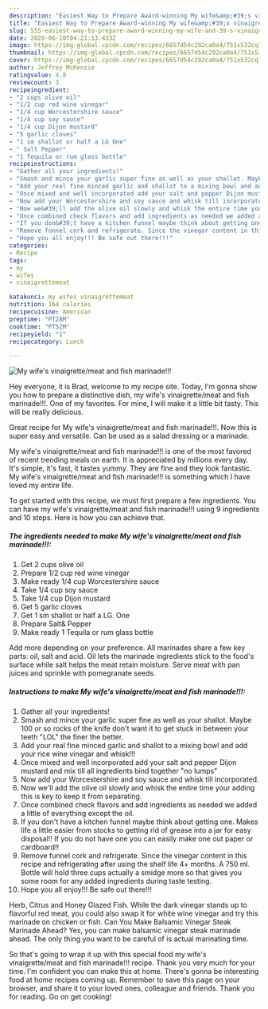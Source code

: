 ```yaml
---
description: "Easiest Way to Prepare Award-winning My wife&amp;#39;s vinaigrette/meat and fish marinade!!!"
title: "Easiest Way to Prepare Award-winning My wife&amp;#39;s vinaigrette/meat and fish marinade!!!"
slug: 555-easiest-way-to-prepare-award-winning-my-wife-and-39-s-vinaigrette-meat-and-fish-marinade
date: 2020-06-10T04:21:13.433Z
image: https://img-global.cpcdn.com/recipes/6657d54c292ca0a4/751x532cq70/my-wifes-vinaigrettemeat-and-fish-marinade-recipe-main-photo.jpg
thumbnail: https://img-global.cpcdn.com/recipes/6657d54c292ca0a4/751x532cq70/my-wifes-vinaigrettemeat-and-fish-marinade-recipe-main-photo.jpg
cover: https://img-global.cpcdn.com/recipes/6657d54c292ca0a4/751x532cq70/my-wifes-vinaigrettemeat-and-fish-marinade-recipe-main-photo.jpg
author: Jeffrey McKenzie
ratingvalue: 4.8
reviewcount: 3
recipeingredient:
- "2 cups olive oil"
- "1/2 cup red wine vinegar"
- "1/4 cup Worcestershire sauce"
- "1/4 cup soy sauce"
- "1/4 cup Dijon mustard"
- "5 garlic cloves"
- "1 sm shallot or half a LG One"
- " Salt Pepper"
- "1 Tequila or rum glass bottle"
recipeinstructions:
- "Gather all your ingredients!"
- "Smash and mince your garlic super fine as well as your shallot. Maybe 100 or so rocks of the knife don&#39;t want it to get stuck in between your teeth &#34;LOL&#34; the finer the better."
- "Add your real fine minced garlic and shallot to a mixing bowl and add your rice wine vinegar and whisk!!!"
- "Once mixed and well incorporated add your salt and pepper Dijon mustard and mix till all ingredients bind together &#34;no lumps&#34;"
- "Now add your Worcestershire and soy sauce and whisk till incorporated."
- "Now we&#39;ll add the olive oil slowly and whisk the entire time your adding this is key to keep it from separating."
- "Once combined check flavors and add ingredients as needed we added a little of everything except the oil."
- "If you don&#39;t have a kitchen funnel maybe think about getting one. Makes life a little easier from stocks to getting rid of grease into a jar for easy disposal!! If you do not have one you can easily make one out paper or cardboard!!"
- "Remove funnel cork and refrigerate. Since the vinegar content in this recipe and refrigerating after using the shelf life 4+ months. A 750 ml. Bottle will hold three cups actually a smidge more so that gives you some room for any added ingredients during taste testing."
- "Hope you all enjoy!!! Be safe out there!!!"
categories:
- Recipe
tags:
- my
- wifes
- vinaigrettemeat

katakunci: my wifes vinaigrettemeat 
nutrition: 164 calories
recipecuisine: American
preptime: "PT28M"
cooktime: "PT52M"
recipeyield: "1"
recipecategory: Lunch

---
```



![My wife&#39;s vinaigrette/meat and fish marinade!!!](https://img-global.cpcdn.com/recipes/6657d54c292ca0a4/751x532cq70/my-wifes-vinaigrettemeat-and-fish-marinade-recipe-main-photo.jpg)

Hey everyone, it is Brad, welcome to my recipe site. Today, I'm gonna show you how to prepare a distinctive dish, my wife&#39;s vinaigrette/meat and fish marinade!!!. One of my favorites. For mine, I will make it a little bit tasty. This will be really delicious.

Great recipe for My wife&#39;s vinaigrette/meat and fish marinade!!!. Now this is super easy and versatile. Can be used as a salad dressing or a marinade.

My wife&#39;s vinaigrette/meat and fish marinade!!! is one of the most favored of recent trending meals on earth. It is appreciated by millions every day. It's simple, it's fast, it tastes yummy. They are fine and they look fantastic. My wife&#39;s vinaigrette/meat and fish marinade!!! is something which I have loved my entire life.


To get started with this recipe, we must first prepare a few ingredients. You can have my wife&#39;s vinaigrette/meat and fish marinade!!! using 9 ingredients and 10 steps. Here is how you can achieve that.

<!--inarticleads1-->

##### The ingredients needed to make My wife&#39;s vinaigrette/meat and fish marinade!!!:

1. Get 2 cups olive oil
1. Prepare 1/2 cup red wine vinegar
1. Make ready 1/4 cup Worcestershire sauce
1. Take 1/4 cup soy sauce
1. Take 1/4 cup Dijon mustard
1. Get 5 garlic cloves
1. Get 1 sm shallot or half a LG. One
1. Prepare  Salt&amp; Pepper
1. Make ready 1 Tequila or rum glass bottle


Add more depending on your preference. All marinades share a few key parts: oil, salt and acid. Oil lets the marinade ingredients stick to the food&#39;s surface while salt helps the meat retain moisture. Serve meat with pan juices and sprinkle with pomegranate seeds. 

<!--inarticleads2-->

##### Instructions to make My wife&#39;s vinaigrette/meat and fish marinade!!!:

1. Gather all your ingredients!
1. Smash and mince your garlic super fine as well as your shallot. Maybe 100 or so rocks of the knife don&#39;t want it to get stuck in between your teeth &#34;LOL&#34; the finer the better.
1. Add your real fine minced garlic and shallot to a mixing bowl and add your rice wine vinegar and whisk!!!
1. Once mixed and well incorporated add your salt and pepper Dijon mustard and mix till all ingredients bind together &#34;no lumps&#34;
1. Now add your Worcestershire and soy sauce and whisk till incorporated.
1. Now we&#39;ll add the olive oil slowly and whisk the entire time your adding this is key to keep it from separating.
1. Once combined check flavors and add ingredients as needed we added a little of everything except the oil.
1. If you don&#39;t have a kitchen funnel maybe think about getting one. Makes life a little easier from stocks to getting rid of grease into a jar for easy disposal!! If you do not have one you can easily make one out paper or cardboard!!
1. Remove funnel cork and refrigerate. Since the vinegar content in this recipe and refrigerating after using the shelf life 4+ months. A 750 ml. Bottle will hold three cups actually a smidge more so that gives you some room for any added ingredients during taste testing.
1. Hope you all enjoy!!! Be safe out there!!!


Herb, Citrus and Honey Glazed Fish. While the dark vinegar stands up to flavorful red meat, you could also swap it for white wine vinegar and try this marinade on chicken or fish. Can You Make Balsamic Vinegar Steak Marinade Ahead? Yes, you can make balsamic vinegar steak marinade ahead. The only thing you want to be careful of is actual marinating time. 

So that's going to wrap it up with this special food my wife&#39;s vinaigrette/meat and fish marinade!!! recipe. Thank you very much for your time. I'm confident you can make this at home. There's gonna be interesting food at home recipes coming up. Remember to save this page on your browser, and share it to your loved ones, colleague and friends. Thank you for reading. Go on get cooking!
